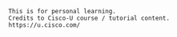 `This is for personal learning.`  
`Credits to Cisco-U course / tutorial content.`  
`https://u.cisco.com/`
